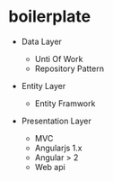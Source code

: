 # boilerplate

*  Data Layer
    *  Unti Of Work
    *  Repository Pattern

*  Entity Layer
    *  Entity Framwork
    
*  Presentation Layer
    * MVC
    * Angularjs 1.x
    * Angular > 2
    * Web api
